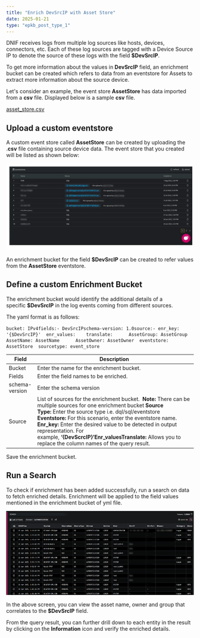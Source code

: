 ```yaml
---
title: "Enrich DevSrcIP with Asset Store"
date: 2025-01-21
type: "epkb_post_type_1"
---
```


  
DNIF receives logs from multiple log sources like hosts, devices, connectors, etc. Each of these log sources are tagged with a Device Source IP to denote the source of these logs with the field **$DevSrcIP**.

To get more information about the values in **DevSrcIP** field, an enrichment bucket can be created which refers to data from an eventstore for Assets to extract more information about the source device.

Let's consider an example, the event store **AssetStore** has data imported from a **csv** file. Displayed below is a sample **csv** file.  
  
[asset\_store.csv](https://m.dnif.it/hubfs/asset_store.csv)

## **Upload a custom eventstore**

A custom event store called **AssetStore** can be created by uploading the .**csv** file containing source device data. The event store that you created will be listed as shown below:  

![](./IMAGES-Enrich%20DevSrcIP%20with%20Asset%20Store/Enrich-DevSrcIP-with-Asset-Store-1.webp)

An enrichment bucket for the field **$DevSrcIP** can be created to refer values from the **AssetStore** eventstore.

## **Define a custom Enrichment Bucket**

The enrichment bucket would identify the additional details of a specific **$DevSrcIP** in the log events coming from different sources.

The yaml format is as follows:

```
bucket: IPv4fields:- DevSrcIPschema-version: 1.0source:- enr_key: '{$DevSrcIP}'  enr_values:    translate:      AssetGroup: AssetGroup      AssetName: AssetName      AssetOwner: AssetOwner  eventstore: AssetStore  sourcetype: event_store
```

| **Field** | **Description** |
| --- | --- |
| Bucket | Enter the name for the enrichment bucket. |
| Fields | Enter the field names to be enriched. |
| schema-version | Enter the schema version |
| Source | List of sources for the enrichment bucket.       **Note:** There can be multiple sources for one enrichment bucket   **Source Type:** Enter the source type i.e. dql/sql/eventstore   **Eventstore:** For this scenario, enter the eventstore name.   **Enr\_key:** Enter the desired value to be detected in output representation. For example, **‘{DevScrcIP}’Enr\_valuesTranslate:** Allows you to replace the column names of the query result. |

Save the enrichment bucket.

## **Run a Search**

To check if enrichment has been added successfully, run a search on data to fetch enriched details. Enrichment will be applied to the field values mentioned in the enrichment bucket of yml file.  

![](./IMAGES-Enrich%20DevSrcIP%20with%20Asset%20Store/Enrich-DevSrcIP-with-Asset-Store-2.png)

In the above screen, you can view the asset name, owner and group that correlates to the **$DevSrcIP** field.

From the query result, you can further drill down to each entity in the result by clicking on the **Information** icon and verify the enriched details.
